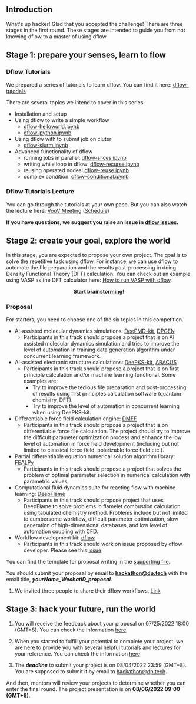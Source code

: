 ## Introduction 
What's up hacker! Glad that you accepted the challenge! 
There are three stages in the first round. These stages are intended to guide you from not knowing dflow to a master of using dflow. 

## Stage 1: prepare your senses, learn to flow
### Dflow Tutorials
We prepared a series of tutorials to learn dflow. You can find it here: [dflow-tutorials](https://github.com/deepmodeling/dflow/tree/master/tutorials)

There are several topics we intend to cover in this series:
- Installation and setup 
- Using dflow to write a simple workflow 
    - [dflow-helloworld.ipynb](https://github.com/deepmodeling/dflow/blob/master/tutorials/dflow-helloworld.ipynb)
    - [dflow-python.ipynb](https://github.com/deepmodeling/dflow/blob/master/tutorials/dflow-python.ipynb)
- Using dflow with to submit job on cluter
    - [dflow-slurm.ipynb](https://github.com/deepmodeling/dflow/blob/master/tutorials/dflow-slurm.ipynb)
- Advanced functionality of dflow
    - running jobs in parallel: [dflow-slices.ipynb](https://github.com/deepmodeling/dflow/blob/master/tutorials/dflow-slices.ipynb)
    - writing while loop in dflow: [dflow-recurse.ipynb](https://github.com/deepmodeling/dflow/blob/master/tutorials/dflow-recurse.ipynb)
    - reusing operated nodes: [dflow-reuse.ipynb](https://github.com/deepmodeling/dflow/blob/master/tutorials/dflow-reuse.ipynb)
    - complex condition: [dflow-conditional.ipynb](https://github.com/deepmodeling/dflow/blob/master/tutorials/dflow-conditional.ipynb)
### Dflow Tutorials Lecture
You can go through the tutorials at your own pace. But you can also watch the lecture here: [VooV Meeting](https://voovmeeting.com/dm/DuRPJs8AhN37) ([Schedule](https://github.com/deepmodeling-activity/hackathon2022#stage-1-prepare-your-senses-learn-to-flow))

**If you have questions, we suggest you raise an issue in [dflow issues](https://github.com/deepmodeling/dflow/issues).**


## Stage 2: create your goal, explore the world 
In this stage, you are expected to propose your own project. The goal is to solve the repetitive task using dflow. For instance, we can use dflow to automate the file preparation and the results post-processing in doing Density Functional Theory (DFT) calculation. You can check out an example using VASP as the DFT calculator here: [How to run VASP with dflow](https://zhuanlan.zhihu.com/p/540665677).

<p align="center"><strong>Start brainstorming!</strong></p>

### Proposal 
For starters, you need to choose one of the six topics in this competition.
- AI-assisted molecular dynamics simulations: [DeePMD-kit](https://github.com/deepmodeling/deepmd-kit), [DPGEN](https://github.com/deepmodeling/dpgen)
   - Participants in this track should propose a project that is on AI assisted molecular dynamics simulation and tries to improve the level of automation in training data generation algorithm under concurrent learning framework.
- AI-assisted electronic structure calculations: [DeePKS-kit](https://github.com/deepmodeling/deepks-kit), [ABACUS](https://github.com/deepmodeling/abacus-develop)
   - Participants in this track should propose a project that is on first principle calculation and/or machine learning functional. Some examples are: 
        - Try to improve the tedious file preparation and post-processing of results using first principles calculation software (quantum chemistry, DFT).
        - Try to improve the level of automation in concurrent learning when using DeePKS-kit.
- Differentiable force field calculation engine: [DMFF](https://github.com/deepmodeling/DMFF)
   - Participants in this track should propose a project that is on differentiable force file calculation. The project should try to improve the difficult parameter optimization process and enhance the low level of automation in force field development (including but not limited to classical force field, polarizable force field etc.). 
- Partial differentiable equation numerical solution algorithm library: [FEALPy](https://github.com/deepmodeling/fealpy)
    - Participants in this track should propose a project that solves the problem of optimal parameter selection in numerical calculation with parametric values
- Computational fluid dynamics suite for reacting flow with machine learning: [DeepFlame](https://github.com/deepmodeling/deepflame-dev)
   - Participants in this track should propose project that uses DeepFlame to solve problems in flamelet combustion calculation using tabulated chemistry method. Problems include but not limited to cumbersome workflow, difficult parameter optimization, slow generation of high-dimensional databases, and low level of automation coupling with CFD. 
- Workflow development kit: [dflow](https://github.com/deepmodeling/dflow/)
    - Participants in this track should work on issue proposed by dflow developer. Please see this [issue](https://github.com/deepmodeling/dflow/issues/34)
   
You can find the template for proposal writing in the [supporting file](https://github.com/deepmodeling-activity/hackathon2022/blob/main/supporting/proposal_writing_template.md). 

You should submit your proposal by email to **hackathon@dp.tech** with the email title, ***yourName_WechatID_proposal***.

1. We invited three people to share their dflow workflows. [Link](https://github.com/deepmodeling-activity/hackathon2022)

## Stage 3: hack your future, run the world
1. You will receive the feedback about your proposal on 07/25/2022 18:00 (GMT+8). You can check the information [here](https://github.com/deepmodeling-activity/hackathon2022)

2. When you started to fulfill your potential to complete your project, we are here to provide you with several helpful tutorials and lectures for your reference. You can check the information [here](https://github.com/deepmodeling-activity/hackathon2022)

3. The ***deadline*** to submit your project is on 08/04/2022 23:59 (GMT+8). You are supposed to submit it by email to hackathon@dp.tech.

And then, mentors will review your projects to determine whether you can enter the final round. The project presentation is on **08/06/2022 09:00 (GMT+8)**. 


